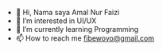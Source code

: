 - 👋 Hi, Nama saya Amal Nur Faizi
- 👀 I’m interested in UI/UX
- 🌱 I’m currently learning Programming
- 📫 How to reach me fibewoyo@gmail.com

<!---
amalnurfaizi/amalnurfaizi is a ✨ special ✨ repository because its `README.md` (this file) appears on your GitHub profile.
You can click the Preview link to take a look at your changes.
--->

